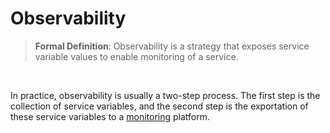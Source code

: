 # Observability
> **Formal Definition**: Observability is a strategy that exposes service variable values to enable monitoring of a service.
<br/>

In practice, observability is usually a two-step process. The first step is the collection of service variables, and the second step is the exportation of these service variables to a [monitoring](./monitoring.md) platform.
<br/>

